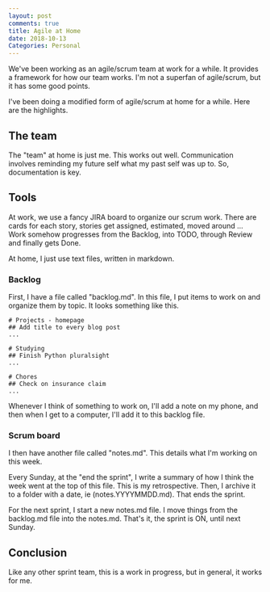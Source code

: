 ```yaml
---
layout: post
comments: true
title: Agile at Home
date: 2018-10-13
Categories: Personal
---
```


We've been working as an agile/scrum team at work for a while. It provides a framework for how our team works. I'm not a superfan of agile/scrum, but it has some good points.

I've been doing a modified form of agile/scrum at home for a while. Here are the highlights.

## The team
The "team" at home is just me. This works out well. Communication involves reminding my future self what my past self was up to. So, documentation is key.

## Tools
At work, we use a fancy JIRA board to organize our scrum work. There are cards for each story, stories get assigned, estimated, moved  around ... Work somehow progresses from the Backlog, into TODO, through Review and finally gets Done.  

At home, I just use text files, written in markdown.

### Backlog
First, I have a file called "backlog.md". In this file, I put items to work on and organize them by topic. It looks something like this.

    # Projects - homepage
    ## Add title to every blog post
    ...

    # Studying
    ## Finish Python pluralsight 
    ...

    # Chores
    ## Check on insurance claim
    ...

Whenever I think of something to work on, I'll add a note on my phone, and then when I get to a computer, I'll add it to this backlog file.

### Scrum board
I then have another file called "notes.md". This details what I'm working on this week. 

Every Sunday, at the "end the sprint", I write a summary of how I think the week went at the top of this file. This is my retrospective. Then, I archive it to a folder with a date, ie (notes.YYYYMMDD.md). That ends the sprint. 

For the next sprint, I start a new notes.md file. I move things from the backlog.md file into the notes.md. That's it, the sprint is ON, until next Sunday.

## Conclusion
Like any other sprint team, this is a work in progress, but in general, it works for me. 
